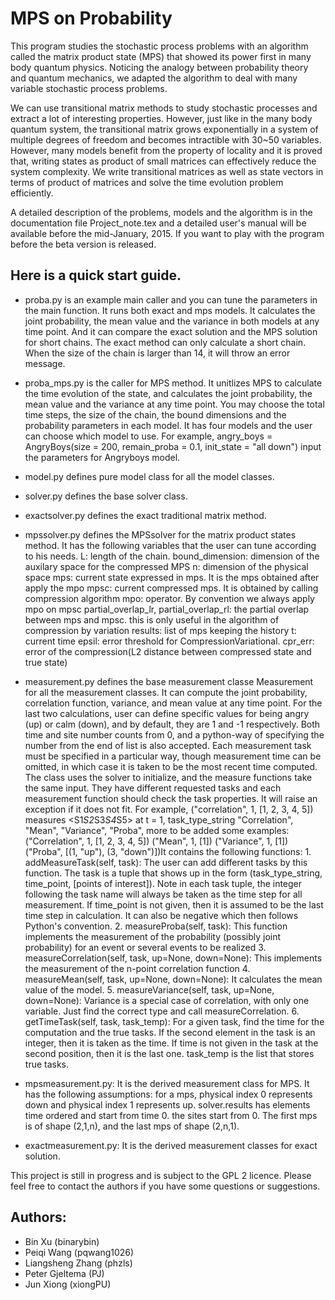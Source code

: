 MPS on Probability
===

This program studies the stochastic process problems with an algorithm called the matrix product state (MPS) that showed its power first in many body quantum physics. Noticing the analogy between probability theory and quantum mechanics, we adapted the algorithm to deal with many variable stochastic process problems.

We can use transitional matrix methods to study stochastic processes and extract a lot of interesting properties. However, just like in the many body quantum system, the transitional matrix grows exponentially in a system of multiple degrees of freedom and becomes intractible with 30~50 variables. However, many models benefit from the property of locality and it is proved that, writing states as product of small matrices can effectively reduce the system complexity. We write transitional matrices as well as state vectors in terms of product of matrices and solve the time evolution problem efficiently.

A detailed description of the problems, models and the algorithm is in the documentation file Project_note.tex and a detailed user's manual will be available before the mid-January, 2015. If you want to play with the program before the beta version is released. 

Here is a quick start guide.
---
* proba.py is an example main caller and you can tune the parameters in the main function. It runs both exact and mps models. It calculates the joint probability, the mean value and the variance in both models at any time point. And it can compare the exact solution and the MPS solution for short chains. The exact method can only calculate a short chain. When the size of the chain is larger than 14, it will throw an error message.
* proba_mps.py is the caller for MPS method. It unitlizes MPS to calculate the time evolution of the state, and calculates the joint probability, the mean value and the variance at any time point. You may choose the total time steps, the size of the chain, the bound dimensions and the probability parameters in each model. It has four models and the user can choose which model to use. For example, angry_boys = AngryBoys(size = 200, remain_proba = 0.1, init_state = "all down") input the parameters for Angryboys model.
* model.py defines pure model class for all the model classes. 
* solver.py defines the base solver class. 
* exactsolver.py defines the exact traditional matrix method.
* mpssolver.py defines the MPSsolver for the matrix product states method. It has the following variables that the user can tune according to his needs. 
    L: length of the chain. 
    bound_dimension: dimension of the auxilary space for the compressed MPS
    n: dimension of the physical space
    mps: current state expressed in mps. It is the mps obtained after apply the mpo
    mpsc: current compressed mps. It is obtained by calling compression algorithm
    mpo: operator. By convention we always apply mpo on mpsc
    partial_overlap_lr, partial_overlap_rl: the partial overlap between mps and mpsc. this is only useful in the algorithm of compression by variation
    results: list of mps keeping the history
    t: current time
    epsil: error threshold for CompressionVariational.
    cpr_err: error of the compression(L2 distance between compressed state and true state)

* measurement.py defines the base measurement classe Measurement for all the measurement classes. It can compute the joint probability, correlation function, variance, and mean value at any time point. For the last two calculations, user can define specific values for being angry (up) or calm (down), and by default, they are 1 and -1 respectively. Both time and site number counts from 0, and a python-way of specifying the number from the end of list is also accepted. Each measurement task must be specified in a particular way, though measurement time can be omitted, in which case it is taken to be the most recent time computed. The class uses the solver to initialize, and the measure functions take the same input. They have different requested tasks and each measurement function should check the task properties. It will raise an exception if it does not fit. 
  For example, ("correlation", 1, [1, 2, 3, 4, 5]) measures <S1*S2*S3*S4*S5> at t = 1, task_type_string "Correlation", "Mean", "Variance", "Proba", more to be added some examples:("Correlation", 1, [1, 2, 3, 4, 5]) ("Mean", 1, [1]) ("Variance", 1, [1])("Proba", [(1, "up"), (3, "down")])It contains the following functions:
      1. addMeasureTask(self, task): The user can add different tasks by this function. The task is a tuple that shows up in the form (task_type_string, time_point, [points of interest]). Note in each task tuple, the integer following the task name will always be taken as the time step for all measurement. If time_point is not given, then it is assumed to be the last time step in calculation. It can also be negative which then follows Python's convention.
      2. measureProba(self, task): This function implements the measurement of the probability (possibly joint probability) for an event or several events to be realized
      3. measureCorrelation(self, task, up=None, down=None): This implements the measurement of the n-point correlation function
      4. measureMean(self, task, up=None, down=None): It calculates the mean value of the model.
      5. measureVariance(self, task, up=None, down=None): Variance is a special case of correlation, with only one variable. Just find the correct type and call measureCorrelation.
      6. getTimeTask(self, task, task_temp): For a given task, find the time for the computation and the true tasks. If the second element in the task is an integer, then it is taken as the time. If time is not given in the task at the second position, then it is the last one. task_temp is the list that stores true tasks.
* mpsmeasurement.py: It is the derived measurement class for MPS. It has the following assumptions: for a mps, physical index 0 represents down and physical index 1 represents up. solver.results has elements time ordered and start from time 0. the sites start from 0. The first mps is of shape (2,1,n), and the last mps of shape (2,n,1).
* exactmeasurement.py: It is the derived measurement classes for exact solution. 


This project is still in progress and is subject to the GPL 2 licence. Please feel free to contact the authors if you have some questions or suggestions.

Authors:
---
* Bin Xu (binarybin)
* Peiqi Wang (pqwang1026)
* Liangsheng Zhang (phzls)
* Peter Gjeltema (PJ)
* Jun Xiong (xiongPU)
